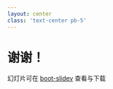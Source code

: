 ```yaml
---
layout: center
class: 'text-center pb-5'
---
```


# 谢谢！

幻灯片可在 [boot-slidev](https://github.com/kirklin/boot-slidev) 查看与下载
